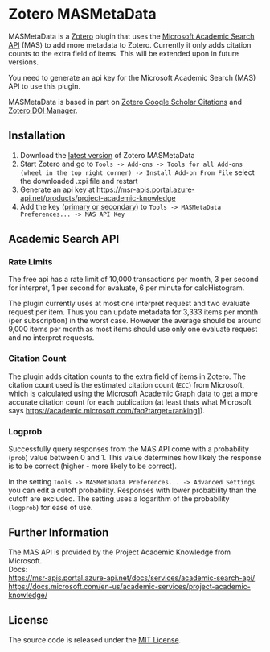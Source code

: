 # Zotero MASMetaData

MASMetaData is a [Zotero](https://github.com/zotero/zotero.git) plugin that uses the [Microsoft Academic Search API](https://msr-apis.portal.azure-api.net/docs/services/academic-search-api/) (MAS) to add more metadata to Zotero. Currently it only adds citation counts to the extra field of items. This will be extended upon in future versions.

You need to generate an api key for the Microsoft Academic Search (MAS) API to use this plugin.

MASMetaData is based in part on [Zotero Google Scholar Citations](https://github.com/MaxKuehn/zotero-scholar-citations.git) and [Zotero DOI Manager](https://github.com/bwiernik/zotero-shortdoi).

## Installation

1. Download the [latest version](https://github.com/tobihol/zotero-mas-metadata/releases/latest) of Zotero MASMetaData
2. Start Zotero and go to `Tools -> Add-ons -> Tools for all Add-ons (wheel in the top right corner) -> Install Add-on From File` select the downloaded .xpi file and restart
3. Generate an api key at https://msr-apis.portal.azure-api.net/products/project-academic-knowledge
4. Add the key ([primary or secondary](https://docs.microsoft.com/en-us/archive/blogs/mast/why-does-an-azure-storage-account-have-two-access-keys)) to `Tools -> MASMetaData Preferences... -> MAS API Key`

## Academic Search API

### Rate Limits

The free api has a rate limit of 10,000 transactions per month, 3 per second for interpret, 1 per second for evaluate, 6 per minute for calcHistogram.

The plugin currently uses at most one interpret request and two evaluate request per item. Thus you can update metadata for 3,333 items per month (per subscription) in the worst case. However the average should be around 9,000 items per month as most items should use only one evaluate request and no interpret requests.

### Citation Count

The plugin adds citation counts to the extra field of items in Zotero. The citation count used is the estimated citation count (`ECC`) from Microsoft, which is calculated using the Microsoft Academic Graph data to get a more accurate citation count for each publication (at least thats what Microsoft says https://academic.microsoft.com/faq?target=ranking1).

### Logprob

Successfully query responses from the MAS API come with a probability (`prob`) value between 0 and 1. This value determines how likely the response is to be correct (higher - more likely to be correct).

In the setting `Tools -> MASMetaData Preferences... -> Advanced Settings` you can edit a cutoff probability. Responses with lower probability than the cutoff are excluded. The setting uses a logarithm of the probability (`logprob`) for ease of use.

## Further Information

The MAS API is provided by the Project Academic Knowledge from Microsoft. \
Docs: \
https://msr-apis.portal.azure-api.net/docs/services/academic-search-api/ \
https://docs.microsoft.com/en-us/academic-services/project-academic-knowledge/

## License

The source code is released under the [MIT License](https://github.com/tobihol/zotero-mas-metadata/blob/master/LICENSE).